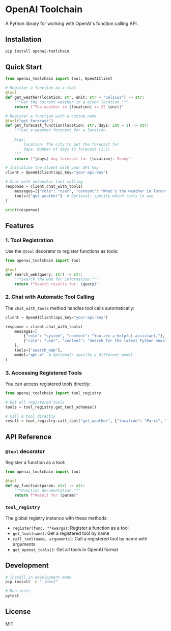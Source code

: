 # OpenAI Toolchain

A Python library for working with OpenAI's function calling API.

## Installation

```bash
pip install openai-toolchain
```

## Quick Start

```python
from openai_toolchain import tool, OpenAIClient

# Register a function as a tool
@tool
def get_weather(location: str, unit: str = "celsius") -> str:
    """Get the current weather in a given location."""
    return f"The weather in {location} is 22 {unit}"

# Register a function with a custom name
@tool("get_forecast")
def get_forecast_function(location: str, days: int = 1) -> str:
    """Get a weather forecast for a location.
    
    Args:
        location: The city to get the forecast for
        days: Number of days to forecast (1-5)
    """
    return f"{days}-day forecast for {location}: Sunny"

# Initialize the client with your API key
client = OpenAIClient(api_key="your-api-key")

# Chat with automatic tool calling
response = client.chat_with_tools(
    messages=[{"role": "user", "content": "What's the weather in Toronto?"}],
    tools=["get_weather"]  # Optional: specify which tools to use
)

print(response)
```

## Features

### 1. Tool Registration

Use the `@tool` decorator to register functions as tools:

```python
from openai_toolchain import tool

@tool
def search_web(query: str) -> str:
    """Search the web for information."""
    return f"Search results for: {query}"
```

### 2. Chat with Automatic Tool Calling

The `chat_with_tools` method handles tool calls automatically:

```python
client = OpenAIClient(api_key="your-api-key")

response = client.chat_with_tools(
    messages=[
        {"role": "system", "content": "You are a helpful assistant."},
        {"role": "user", "content": "Search for the latest Python news"}
    ],
    tools=["search_web"],
    model="gpt-4"  # Optional: specify a different model
)
```

### 3. Accessing Registered Tools

You can access registered tools directly:

```python
from openai_toolchain import tool_registry

# Get all registered tools
tools = tool_registry.get_tool_schemas()

# Call a tool directly
result = tool_registry.call_tool("get_weather", {"location": "Paris", "unit": "fahrenheit"})
```

## API Reference

### `@tool` decorator

Register a function as a tool:

```python
from openai_toolchain import tool

@tool
def my_function(param: str) -> str:
    """Function documentation."""
    return f"Result for {param}"
```

### `tool_registry`

The global registry instance with these methods:

- `register(func, **kwargs)`: Register a function as a tool
- `get_tool(name)`: Get a registered tool by name
- `call_tool(name, arguments)`: Call a registered tool by name with arguments
- `get_openai_tools()`: Get all tools in OpenAI format

## Development

```bash
# Install in development mode
pip install -e ".[dev]"

# Run tests
pytest
```

## License

MIT
